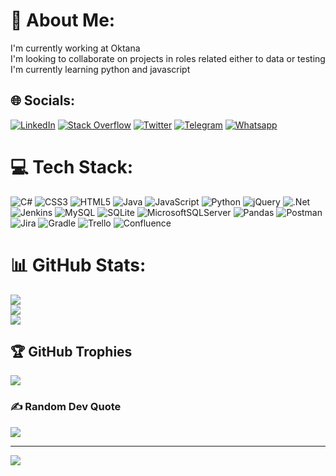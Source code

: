 # 💫 About Me:
I'm currently working at Oktana<br>I'm looking to collaborate on projects in roles related either to data or testing<br>I'm currently learning python and javascript


## 🌐 Socials:
[![LinkedIn](https://img.shields.io/badge/LinkedIn-%230077B5.svg?logo=linkedin&logoColor=white)](https://linkedin.com/in/camiloferreirafosalba) [![Stack Overflow](https://img.shields.io/badge/-Stackoverflow-FE7A16?logo=stack-overflow&logoColor=white)](https://stackoverflow.com/users/21585287) [![Twitter](https://img.shields.io/badge/Twitter-%231DA1F2.svg?logo=Twitter&logoColor=white)](https://twitter.com/ferreira_camilo) [![Telegram](https://img.shields.io/badge/telegram-%230023B5.svg?logo=telegram&logoColor=white)](https://telegram.me/camiloferreira89) [![Whatsapp](https://img.shields.io/badge/whatsapp-Lf579.svg?logo=whatsapp&logoColor=white)](https://api.whatsapp.com/send?phone=59896249788)

# 💻 Tech Stack:
![C#](https://img.shields.io/badge/c%23-%23239120.svg?style=for-the-badge&logo=c-sharp&logoColor=white) ![CSS3](https://img.shields.io/badge/css3-%231572B6.svg?style=for-the-badge&logo=css3&logoColor=white) ![HTML5](https://img.shields.io/badge/html5-%23E34F26.svg?style=for-the-badge&logo=html5&logoColor=white) ![Java](https://img.shields.io/badge/java-%23ED8B00.svg?style=for-the-badge&logo=java&logoColor=white) ![JavaScript](https://img.shields.io/badge/javascript-%23323330.svg?style=for-the-badge&logo=javascript&logoColor=%23F7DF1E) ![Python](https://img.shields.io/badge/python-3670A0?style=for-the-badge&logo=python&logoColor=ffdd54) ![jQuery](https://img.shields.io/badge/jquery-%230769AD.svg?style=for-the-badge&logo=jquery&logoColor=white) ![.Net](https://img.shields.io/badge/.NET-5C2D91?style=for-the-badge&logo=.net&logoColor=white) ![Jenkins](https://img.shields.io/badge/jenkins-%232C5263.svg?style=for-the-badge&logo=jenkins&logoColor=white) ![MySQL](https://img.shields.io/badge/mysql-%2300f.svg?style=for-the-badge&logo=mysql&logoColor=white) ![SQLite](https://img.shields.io/badge/sqlite-%2307405e.svg?style=for-the-badge&logo=sqlite&logoColor=white) ![MicrosoftSQLServer](https://img.shields.io/badge/Microsoft%20SQL%20Sever-CC2927?style=for-the-badge&logo=microsoft%20sql%20server&logoColor=white) ![Pandas](https://img.shields.io/badge/pandas-%23150458.svg?style=for-the-badge&logo=pandas&logoColor=white) ![Postman](https://img.shields.io/badge/Postman-FF6C37?style=for-the-badge&logo=postman&logoColor=white) ![Jira](https://img.shields.io/badge/jira-%230A0FFF.svg?style=for-the-badge&logo=jira&logoColor=white) ![Gradle](https://img.shields.io/badge/Gradle-02303A.svg?style=for-the-badge&logo=Gradle&logoColor=white) ![Trello](https://img.shields.io/badge/Trello-%23026AA7.svg?style=for-the-badge&logo=Trello&logoColor=white) ![Confluence](https://img.shields.io/badge/confluence-%23172BF4.svg?style=for-the-badge&logo=confluence&logoColor=white)
# 📊 GitHub Stats:
![](https://github-readme-stats.vercel.app/api?username=ferreiracamilo&theme=dark&hide_border=false&include_all_commits=true&count_private=true)<br/>
![](https://github-readme-streak-stats.herokuapp.com/?user=ferreiracamilo&theme=dark&hide_border=false)<br/>
![](https://github-readme-stats.vercel.app/api/top-langs/?username=ferreiracamilo&theme=dark&hide_border=false&include_all_commits=true&count_private=true&layout=compact)

## 🏆 GitHub Trophies
![](https://github-profile-trophy.vercel.app/?username=ferreiracamilo&theme=radical&no-frame=false&no-bg=false&margin-w=4)

### ✍️ Random Dev Quote
![](https://quotes-github-readme.vercel.app/api?type=horizontal&theme=radical)

---
[![](https://visitcount.itsvg.in/api?id=ferreiracamilo&icon=0&color=6)](https://visitcount.itsvg.in)

<!-- Proudly created with GPRM ( https://gprm.itsvg.in ) -->
